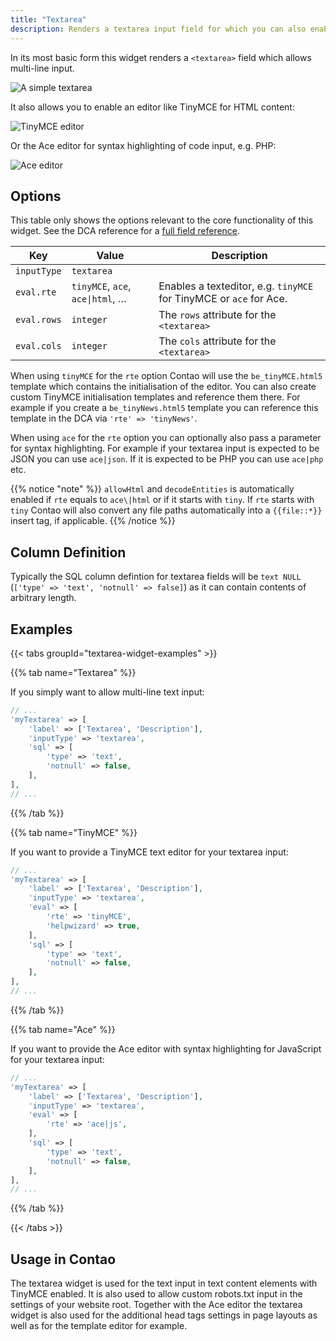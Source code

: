 ```yaml
---
title: "Textarea"
description: Renders a textarea input field for which you can also enable the Ace or TinyMCE editor.
---
```



In its most basic form this widget renders a `<textarea>` field which allows multi-line input.

![A simple textarea](../images/textarea.png?classes=shadow)

It also allows you to enable an editor like TinyMCE for HTML content:

![TinyMCE editor](../images/tinymce.png?classes=shadow)

Or the Ace editor for syntax highlighting of code input, e.g. PHP:

![Ace editor](../images/ace.png?classes=shadow)


## Options

This table only shows the options relevant to the core functionality of this widget. See the DCA reference for a [full field reference](../../dca/fields).

| Key   | Value | Description
| ----- | ----- | --------------- |
| `inputType` | `textarea` | |
| `eval.rte` | `tinyMCE`, `ace`, `ace\|html`, … | Enables a texteditor, e.g. `tinyMCE` for TinyMCE or `ace` for Ace. |
| `eval.rows` | `integer` | The `rows` attribute for the `<textarea>` |
| `eval.cols` | `integer` | The `cols` attribute for the `<textarea>` |

When using `tinyMCE` for the `rte` option Contao will use the `be_tinyMCE.html5` template which contains the initialisation of the editor.
You can also create custom TinyMCE initialisation templates and reference them there. For example if you create a `be_tinyNews.html5`
template you can reference this template in the DCA via `'rte' => 'tinyNews'`.

When using `ace` for the `rte` option you can optionally also pass a parameter for syntax highlighting. For example if your textarea input
is expected to be JSON you can use `ace|json`. If it is expected to be PHP you can use `ace|php` etc.

{{% notice "note" %}}
`allowHtml` and `decodeEntities` is automatically enabled if `rte` equals to `ace\|html` or if it starts with `tiny`. If `rte` starts with
`tiny` Contao will also convert any file paths automatically into a `{{file::*}}` insert tag, if applicable.
{{% /notice %}}


## Column Definition

Typically the SQL column defintion for textarea fields will be `text NULL` (`['type' => 'text', 'notnull' => false]`) as it can contain
contents of arbitrary length.


## Examples

{{< tabs groupId="textarea-widget-examples" >}}

{{% tab name="Textarea" %}}

If you simply want to allow multi-line text input:

```php
// ...
'myTextarea' => [
    'label' => ['Textarea', 'Description'],
    'inputType' => 'textarea',
    'sql' => [
        'type' => 'text',
        'notnull' => false,
    ],
],
// ...
```

{{% /tab %}}

{{% tab name="TinyMCE" %}}

If you want to provide a TinyMCE text editor for your textarea input:

```php
// ...
'myTextarea' => [
    'label' => ['Textarea', 'Description'],
    'inputType' => 'textarea',
    'eval' => [
        'rte' => 'tinyMCE',
        'helpwizard' => true,
    ],
    'sql' => [
        'type' => 'text',
        'notnull' => false,
    ],
],
// ...
```

{{% /tab %}}

{{% tab name="Ace" %}}

If you want to provide the Ace editor with syntax highlighting for JavaScript for your textarea input:

```php
// ...
'myTextarea' => [
    'label' => ['Textarea', 'Description'],
    'inputType' => 'textarea',
    'eval' => [
        'rte' => 'ace|js',
    ],
    'sql' => [
        'type' => 'text',
        'notnull' => false,
    ],
],
// ...
```

{{% /tab %}}

{{< /tabs >}}


## Usage in Contao

The textarea widget is used for the text input in text content elements with TinyMCE enabled. It is also used to allow custom robots.txt
input in the settings of your website root. Together with the Ace editor the textarea widget is also used for the additional head tags 
settings in page layouts as well as for the template editor for example.
